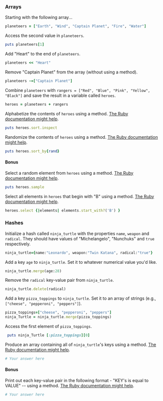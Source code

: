 ### Arrays

Starting with the following array...

```rb
planeteers = ["Earth", "Wind", "Captain Planet", "Fire", "Water"]
```

Access the second value in `planeteers`.

```rb
puts planeteers[1]
```

Add "Heart" to the end of `planeteers`.

```rb
planeteers << "Heart"
```

Remove "Captain Planet" from the array (without using a method).

```rb
planeteers -=["Captain Planet"]
```

Combine `planeteers` with `rangers = ["Red", "Blue", "Pink", "Yellow", "Black"]` and save the result in a variable called `heroes`.

```rb
heroes = planeteers + rangers
```

Alphabetize the contents of `heroes` using a method. [The Ruby documentation might help](http://ruby-doc.org/core-2.2.0/Array.html).

```rb
puts heroes.sort.inspect
```

Randomize the contents of `heroes` using a method. [The Ruby documentation might help](http://ruby-doc.org/core-2.2.0/Array.html).

```rb
puts heroes.sort_by{rand}
```

#### Bonus

Select a random element from `heroes` using a method. [The Ruby documentation might help](http://ruby-doc.org/core-2.2.0/Array.html).

```rb
puts heroes.sample
```

Select all elements in `heroes` that begin with "B" using a method. [The Ruby documentation might help](http://ruby-doc.org/core-2.2.0/Array.html).

```rb
heroes.select {|elements| elements.start_with?('B') }
```

### Hashes

Initialize a hash called `ninja_turtle` with the properties `name`, `weapon` and `radical`. They should have values of "Michelangelo", "Nunchuks" and `true` respectively.

```rb
ninja_turtle={name:"Leonardo", weapon:"Twin Katana", radical:"true"}
```

Add a key `age` to `ninja_turtle`. Set it to whatever numerical value you'd like.

```rb
ninja_turtle.merge(age:28)
```

Remove the `radical` key-value pair from `ninja_turtle`.

```rb
ninja_turtle.delete(radical)
```

Add a key `pizza_toppings` to `ninja_turtle`. Set it to an array of strings (e.g., `["cheese", "pepperoni", "peppers"]`).

```rb
pizza_toppings=["cheese", "pepperoni", "peppers"]
ninja_Turtle = ninja_turtle.merge(pizza_toppings)
```

Access the first element of `pizza_toppings`.

```rb
 puts ninja_Turtle [:pizza_toppings][0]
```

Produce an array containing all of `ninja_turtle`'s keys using a method. [The Ruby documentation might help](http://ruby-doc.org/core-1.9.3/Hash.html).

```rb
# Your answer here
```

#### Bonus

Print out each key-value pair in the following format - "KEY's is equal to VALUE" -- using a method. [The Ruby documentation might help](http://ruby-doc.org/core-1.9.3/Hash.html).

```rb
# Your answer here
```